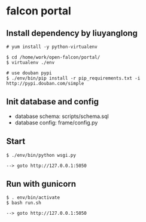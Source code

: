 falcon portal
============

## Install dependency by liuyanglong

    # yum install -y python-virtualenv

    $ cd /home/work/open-falcon/portal/
    $ virtualenv ./env

    # use douban pypi
    $ ./env/bin/pip install -r pip_requirements.txt -i http://pypi.douban.com/simple


## Init database and config

- database schema: scripts/schema.sql
- database config: frame/config.py

## Start

    $ ./env/bin/python wsgi.py

    --> goto http://127.0.0.1:5050


## Run with gunicorn

    $ . env/bin/activate
    $ bash run.sh
    
    --> goto http://127.0.0.1:5050


